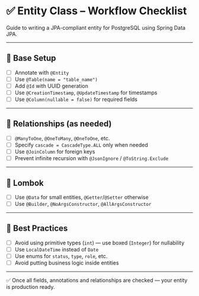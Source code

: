 # ✅ Entity Class – Workflow Checklist

Guide to writing a JPA-compliant entity for PostgreSQL using Spring Data JPA.

---

## 🧱 Base Setup

- [ ] Annotate with `@Entity`
- [ ] Use `@Table(name = "table_name")`
- [ ] Add `@Id` with UUID generation
- [ ] Use `@CreationTimestamp`, `@UpdateTimestamp` for timestamps
- [ ] Use `@Column(nullable = false)` for required fields

---

## 🔁 Relationships (as needed)

- [ ] `@ManyToOne`, `@OneToMany`, `@OneToOne`, etc.
- [ ] Specify `cascade = CascadeType.ALL` only when needed
- [ ] Use `@JoinColumn` for foreign keys
- [ ] Prevent infinite recursion with `@JsonIgnore` / `@ToString.Exclude`

---

## 🧠 Lombok

- [ ] Use `@Data` for small entities, `@Getter`/`@Setter` otherwise
- [ ] Use `@Builder`, `@NoArgsConstructor`, `@AllArgsConstructor`

---

## 📌 Best Practices

- [ ] Avoid using primitive types (`int`) — use boxed (`Integer`) for nullability
- [ ] Use `LocalDateTime` instead of `Date`
- [ ] Use enums for `status`, `type`, `role`, etc.
- [ ] Avoid putting business logic inside entities

---

✅ Once all fields, annotations and relationships are checked — your entity is production ready.
